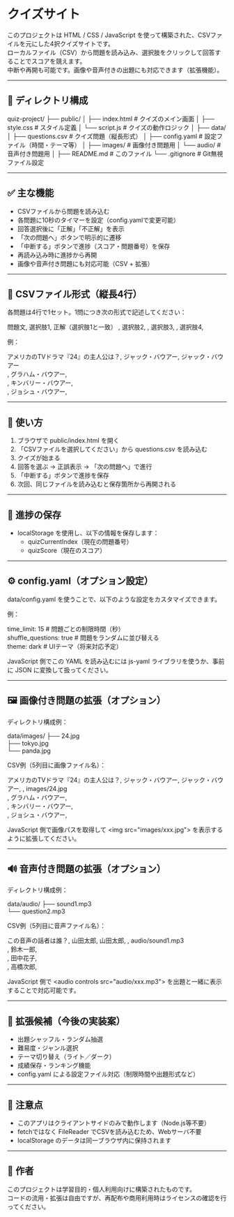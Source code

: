 # クイズサイト

このプロジェクトは HTML / CSS / JavaScript を使って構築された、CSVファイルを元にした4択クイズサイトです。  
ローカルファイル（CSV）から問題を読み込み、選択肢をクリックして回答することでスコアを競えます。  
中断や再開も可能です。画像や音声付きの出題にも対応できます（拡張機能）。

---

## 📁 ディレクトリ構成

quiz-project/
├── public/
│   ├── index.html        # クイズのメイン画面
│   ├── style.css         # スタイル定義
│   └── script.js         # クイズの動作ロジック
│
├── data/
│   ├── questions.csv     # クイズ問題（縦長形式）
│   ├── config.yaml       # 設定ファイル（時間・テーマ等）
│   ├── images/           # 画像付き問題用
│   └── audio/            # 音声付き問題用
│
├── README.md             # このファイル
└── .gitignore            # Git無視ファイル設定

---

## ✅ 主な機能

- CSVファイルから問題を読み込む
- 各問題に10秒のタイマーを設定（config.yamlで変更可能）
- 回答選択後に「正解」「不正解」を表示
- 「次の問題へ」ボタンで明示的に遷移
- 「中断する」ボタンで進捗（スコア・問題番号）を保存
- 再読み込み時に進捗から再開
- 画像や音声付き問題にも対応可能（CSV + 拡張）

---

## 📝 CSVファイル形式（縦長4行）

各問題は4行で1セット。1問につき次の形式で記述してください：

問題文, 選択肢1, 正解（選択肢1と一致）
      , 選択肢2,
      , 選択肢3,
      , 選択肢4,

例：

アメリカのTVドラマ『24』の主人公は？, ジャック・バウアー, ジャック・バウアー  
, グラハム・バウアー,  
, キンバリー・バウアー,  
, ジョシュ・バウアー,  

---

## 🚀 使い方

1. ブラウザで public/index.html を開く
2. 「CSVファイルを選択してください」から questions.csv を読み込む
3. クイズが始まる
4. 回答を選ぶ → 正誤表示 → 「次の問題へ」で進行
5. 「中断する」ボタンで進捗を保存
6. 次回、同じファイルを読み込むと保存箇所から再開される

---

## 💾 進捗の保存

- localStorage を使用し、以下の情報を保存します：
  - quizCurrentIndex（現在の問題番号）
  - quizScore（現在のスコア）

---

## ⚙️ config.yaml（オプション設定）

data/config.yaml を使うことで、以下のような設定をカスタマイズできます。

例：

time_limit: 15                  # 問題ごとの制限時間（秒）  
shuffle_questions: true        # 問題をランダムに並び替える  
theme: dark                    # UIテーマ（将来対応予定）

JavaScript 側でこの YAML を読み込むには js-yaml ライブラリを使うか、事前に JSON に変換して扱ってください。

---

## 🖼 画像付き問題の拡張（オプション）

ディレクトリ構成例：

data/images/
├── 24.jpg  
├── tokyo.jpg  
└── panda.jpg  

CSV例（5列目に画像ファイル名）：

アメリカのTVドラマ『24』の主人公は？, ジャック・バウアー, ジャック・バウアー, , images/24.jpg  
, グラハム・バウアー,  
, キンバリー・バウアー,  
, ジョシュ・バウアー,  

JavaScript 側で画像パスを取得して <img src=\"images/xxx.jpg\"> を表示するように拡張してください。

---

## 🔊 音声付き問題の拡張（オプション）

ディレクトリ構成例：

data/audio/
├── sound1.mp3  
└── question2.mp3  

CSV例（5列目に音声ファイル名）：

この音声の話者は誰？, 山田太郎, 山田太郎, , audio/sound1.mp3  
, 鈴木一郎,  
, 田中花子,  
, 高橋次郎,  

JavaScript 側で <audio controls src=\"audio/xxx.mp3\"> を出題と一緒に表示することで対応可能です。

---

## 🧩 拡張候補（今後の実装案）

- 出題シャッフル・ランダム抽選
- 難易度・ジャンル選択
- テーマ切り替え（ライト／ダーク）
- 成績保存・ランキング機能
- config.yaml による設定ファイル対応（制限時間や出題形式など）

---

## 📌 注意点

- このアプリはクライアントサイドのみで動作します（Node.js等不要）
- fetchではなく FileReader でCSVを読み込むため、Webサーバ不要
- localStorage のデータは同一ブラウザ内に保持されます

---

## 👤 作者

このプロジェクトは学習目的・個人利用向けに構築されたものです。  
コードの流用・拡張は自由ですが、再配布や商用利用時はライセンスの確認を行ってください。
